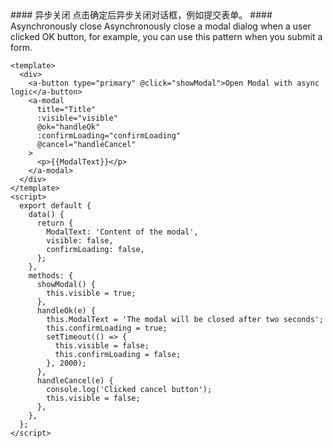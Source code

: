 <cn>
#### 异步关闭
点击确定后异步关闭对话框，例如提交表单。
</cn>

<us>
#### Asynchronously close
Asynchronously close a modal dialog when a user clicked OK button, for example,
you can use this pattern when you submit a form.
</us>

```tpl
<template>
  <div>
    <a-button type="primary" @click="showModal">Open Modal with async logic</a-button>
    <a-modal
      title="Title"
      :visible="visible"
      @ok="handleOk"
      :confirmLoading="confirmLoading"
      @cancel="handleCancel"
    >
      <p>{{ModalText}}</p>
    </a-modal>
  </div>
</template>
<script>
  export default {
    data() {
      return {
        ModalText: 'Content of the modal',
        visible: false,
        confirmLoading: false,
      };
    },
    methods: {
      showModal() {
        this.visible = true;
      },
      handleOk(e) {
        this.ModalText = 'The modal will be closed after two seconds';
        this.confirmLoading = true;
        setTimeout(() => {
          this.visible = false;
          this.confirmLoading = false;
        }, 2000);
      },
      handleCancel(e) {
        console.log('Clicked cancel button');
        this.visible = false;
      },
    },
  };
</script>
```
